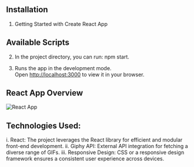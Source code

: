 ## Installation 
1) Getting Started with Create React App

## Available Scripts
2) In the project directory, you can run: npm start.

3) Runs the app in the development mode.\
Open [http://localhost:3000](http://localhost:3000) to view it in your browser.

## React App Overview
![React App](https://github.com/Vasu604/RandomGif/assets/114499970/2467d0ea-f845-48f0-95f0-4be9c10e7692)

## Technologies Used:

i. React: The project leverages the React library for efficient and modular front-end development.
ii. Giphy API: External API integration for fetching a diverse range of GIFs.
iii. Responsive Design: CSS or a responsive design framework ensures a consistent user experience across devices.
